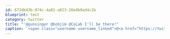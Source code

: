 ```yaml
---
id: 673db43b-974c-4a81-a823-26e4b9ad4c1b
blueprint: text
category: twitter
title: "'@gunsinger @bobjim @CoLab I'll be there!"
caption: '<span class="username username_linked">@<a href="https://twitter.com/gunsinger" title="Cynthia Gunsinger">gunsinger</a></span> @bobjim <span class="username username_linked">@<a href="https://twitter.com/CoLab" title="CoLab">CoLab</a></span> I''ll be there!'
---
```


